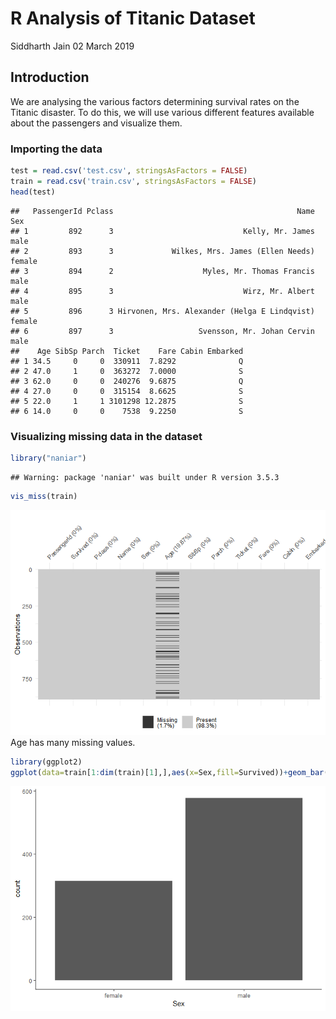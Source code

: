 R Analysis of Titanic Dataset
================
Siddharth Jain
02 March 2019

Introduction
------------

We are analysing the various factors determining survival rates on the Titanic disaster. To do this, we will use various different features available about the passengers and visualize them.

### Importing the data

``` r
test = read.csv('test.csv', stringsAsFactors = FALSE)
train = read.csv('train.csv', stringsAsFactors = FALSE)
head(test)
```

    ##   PassengerId Pclass                                         Name    Sex
    ## 1         892      3                             Kelly, Mr. James   male
    ## 2         893      3             Wilkes, Mrs. James (Ellen Needs) female
    ## 3         894      2                    Myles, Mr. Thomas Francis   male
    ## 4         895      3                             Wirz, Mr. Albert   male
    ## 5         896      3 Hirvonen, Mrs. Alexander (Helga E Lindqvist) female
    ## 6         897      3                   Svensson, Mr. Johan Cervin   male
    ##    Age SibSp Parch  Ticket    Fare Cabin Embarked
    ## 1 34.5     0     0  330911  7.8292              Q
    ## 2 47.0     1     0  363272  7.0000              S
    ## 3 62.0     0     0  240276  9.6875              Q
    ## 4 27.0     0     0  315154  8.6625              S
    ## 5 22.0     1     1 3101298 12.2875              S
    ## 6 14.0     0     0    7538  9.2250              S

### Visualizing missing data in the dataset

``` r
library("naniar")
```

    ## Warning: package 'naniar' was built under R version 3.5.3

``` r
vis_miss(train)
```

![](EDA_files/figure-markdown_github/unnamed-chunk-2-1.png) Age has many missing values.

``` r
library(ggplot2)
ggplot(data=train[1:dim(train)[1],],aes(x=Sex,fill=Survived))+geom_bar()+ theme_classic()
```

![](EDA_files/figure-markdown_github/unnamed-chunk-3-1.png)
